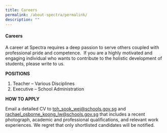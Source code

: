 ```yaml
---
title: Careers
permalink: /about-spectra/permalink/
description: ""
---
```

#### Careers

A career at Spectra requires a deep passion to serve others coupled with professional pride and competence.  If you are a highly motivated and engaging individual who wants to contribute to the holistic development of students, please write to us.  

**POSITIONS**

1.  Teacher – Various Disciplines
2.  Executive – School Administration

**HOW TO APPLY**

Email a detailed CV to toh_sook_wei@schools.gov.sg and rachael_osborne_koong_lw@schools.gov.sg that includes a recent photograph, academic and professional qualifications, and relevant work experiences. We regret that only shortlisted candidates will be notified.
